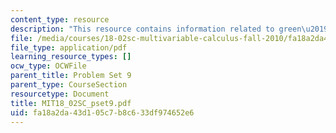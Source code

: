```yaml
---
content_type: resource
description: "This resource contains information related to green\u2019s thm."
file: /media/courses/18-02sc-multivariable-calculus-fall-2010/fa18a2da43d105c7b8c633df974652e6_MIT18_02SC_pset9.pdf
file_type: application/pdf
learning_resource_types: []
ocw_type: OCWFile
parent_title: Problem Set 9
parent_type: CourseSection
resourcetype: Document
title: MIT18_02SC_pset9.pdf
uid: fa18a2da-43d1-05c7-b8c6-33df974652e6
---
```

